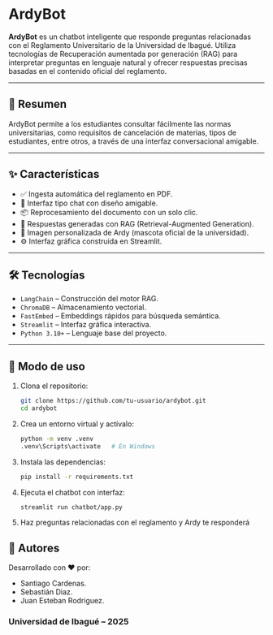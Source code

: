 # ArdyBot

**ArdyBot** es un chatbot inteligente que responde preguntas relacionadas con el Reglamento Universitario de la Universidad de Ibagué. Utiliza tecnologías de Recuperación aumentada por generación (RAG) para interpretar preguntas en lenguaje natural y ofrecer respuestas precisas basadas en el contenido oficial del reglamento.

---

## 📝 Resumen

ArdyBot permite a los estudiantes consultar fácilmente las normas universitarias, como requisitos de cancelación de materias, tipos de estudiantes, entre otros, a través de una interfaz conversacional amigable. 

---

## ✨ Características

- ✅ Ingesta automática del reglamento en PDF.
- 💬 Interfaz tipo chat con diseño amigable.
- 📦 Reprocesamiento del documento con un solo clic.
- 🧠 Respuestas generadas con RAG (Retrieval-Augmented Generation).
- 🎨 Imagen personalizada de Ardy (mascota oficial de la universidad).
- ⚙️ Interfaz gráfica construida en Streamlit.

---

## 🛠️ Tecnologías

- `LangChain` – Construcción del motor RAG.
- `ChromaDB` – Almacenamiento vectorial.
- `FastEmbed` – Embeddings rápidos para búsqueda semántica.
- `Streamlit` – Interfaz gráfica interactiva.
- `Python 3.10+` – Lenguaje base del proyecto.

---

## 🚀 Modo de uso

1. Clona el repositorio:
   ```bash
   git clone https://github.com/tu-usuario/ardybot.git
   cd ardybot

2. Crea un entorno virtual y actívalo:
   ```bash
   python -m venv .venv
   .venv\Scripts\activate   # En Windows

3. Instala las dependencias:
   ```bash
   pip install -r requirements.txt

4. Ejecuta el chatbot con interfaz:
   ```bash
   streamlit run chatbot/app.py

5. Haz preguntas relacionadas con el reglamento y Ardy te responderá


## 👥 Autores

Desarrollado con ❤️ por:

- Santiago Cardenas.
- Sebastián Diaz.
- Juan Esteban Rodriguez.

### Universidad de Ibagué – 2025

